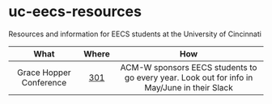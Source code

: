 # uc-eecs-resources
Resources and information for EECS students at the University of Cincinnati

| What | Where  | How  |
| :---:   | :-: | :-: |
| Grace Hopper Conference | [301](https://ghc.anitab.org) | ACM-W sponsors EECS students to go every year. Look out for info in May/June in their Slack |
